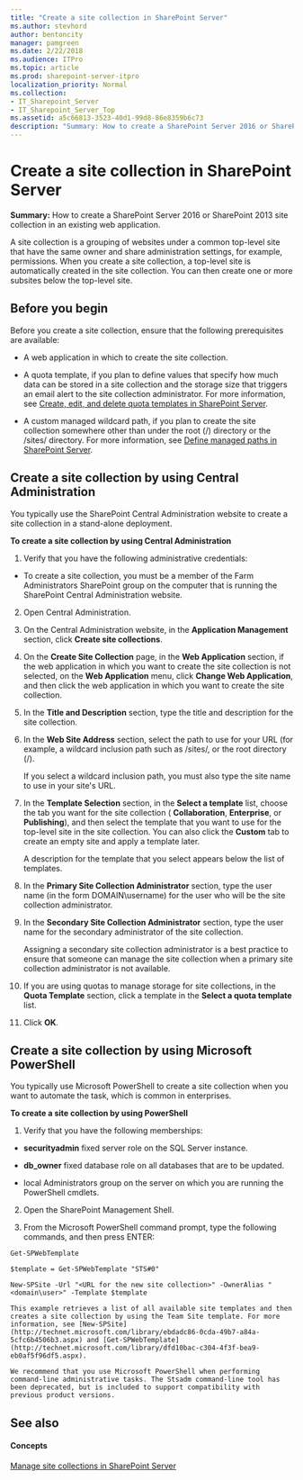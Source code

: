 ```yaml
---
title: "Create a site collection in SharePoint Server"
ms.author: stevhord
author: bentoncity
manager: pamgreen
ms.date: 2/22/2018
ms.audience: ITPro
ms.topic: article
ms.prod: sharepoint-server-itpro
localization_priority: Normal
ms.collection:
- IT_Sharepoint_Server
- IT_Sharepoint_Server_Top
ms.assetid: a5c66813-3523-40d1-99d8-86e8359b6c73
description: "Summary: How to create a SharePoint Server 2016 or SharePoint 2013 site collection in an existing web application."
---
```


# Create a site collection in SharePoint Server

 **Summary:** How to create a SharePoint Server 2016 or SharePoint 2013 site collection in an existing web application. 
  
A site collection is a grouping of websites under a common top-level site that have the same owner and share administration settings, for example, permissions. When you create a site collection, a top-level site is automatically created in the site collection. You can then create one or more subsites below the top-level site.
  
    
## Before you begin
<a name="begin"> </a>

Before you create a site collection, ensure that the following prerequisites are available:
  
- A web application in which to create the site collection.
    
- A quota template, if you plan to define values that specify how much data can be stored in a site collection and the storage size that triggers an email alert to the site collection administrator. For more information, see [Create, edit, and delete quota templates in SharePoint Server](create-edit-and-delete-quota-templates.md).
    
- A custom managed wildcard path, if you plan to create the site collection somewhere other than under the root (/) directory or the /sites/ directory. For more information, see [Define managed paths in SharePoint Server](../administration/define-managed-paths.md).
    
## Create a site collection by using Central Administration
<a name="section1"> </a>

You typically use the SharePoint Central Administration website to create a site collection in a stand-alone deployment.
  
 **To create a site collection by using Central Administration**
  
1. Verify that you have the following administrative credentials:
    
  - To create a site collection, you must be a member of the Farm Administrators SharePoint group on the computer that is running the SharePoint Central Administration website.
    
2. Open Central Administration.
    
3. On the Central Administration website, in the **Application Management** section, click **Create site collections**. 
    
4. On the **Create Site Collection** page, in the **Web Application** section, if the web application in which you want to create the site collection is not selected, on the **Web Application** menu, click **Change Web Application**, and then click the web application in which you want to create the site collection.
    
5. In the **Title and Description** section, type the title and description for the site collection. 
    
6. In the **Web Site Address** section, select the path to use for your URL (for example, a wildcard inclusion path such as /sites/, or the root directory (/). 
    
    If you select a wildcard inclusion path, you must also type the site name to use in your site's URL.
    
7. In the **Template Selection** section, in the **Select a template** list, choose the tab you want for the site collection ( **Collaboration**, **Enterprise**, or **Publishing**), and then select the template that you want to use for the top-level site in the site collection. You can also click the **Custom** tab to create an empty site and apply a template later. 
    
    A description for the template that you select appears below the list of templates.
    
8. In the **Primary Site Collection Administrator** section, type the user name (in the form DOMAIN\username) for the user who will be the site collection administrator. 
    
9. In the **Secondary Site Collection Administrator** section, type the user name for the secondary administrator of the site collection. 
    
    Assigning a secondary site collection administrator is a best practice to ensure that someone can manage the site collection when a primary site collection administrator is not available.
    
10. If you are using quotas to manage storage for site collections, in the **Quota Template** section, click a template in the **Select a quota template** list. 
    
11. Click **OK**.
    
## Create a site collection by using Microsoft PowerShell
<a name="section2"> </a>

You typically use Microsoft PowerShell to create a site collection when you want to automate the task, which is common in enterprises.
  
 **To create a site collection by using PowerShell**
  
1. Verify that you have the following memberships:
    
  - **securityadmin** fixed server role on the SQL Server instance. 
    
  - **db_owner** fixed database role on all databases that are to be updated. 
    
  - local Administrators group on the server on which you are running the PowerShell cmdlets.
    
2. Open the SharePoint Management Shell.
    
3. From the Microsoft PowerShell command prompt, type the following commands, and then press ENTER:
    
  ```
  Get-SPWebTemplate
  ```

  ```
  $template = Get-SPWebTemplate "STS#0"
  ```

  ```
  New-SPSite -Url "<URL for the new site collection>" -OwnerAlias "<domain\user>" -Template $template
  ```

    This example retrieves a list of all available site templates and then creates a site collection by using the Team Site template. For more information, see [New-SPSite](http://technet.microsoft.com/library/ebdadc86-0cda-49b7-a84a-5cfc6b4506b3.aspx) and [Get-SPWebTemplate](http://technet.microsoft.com/library/dfd10bac-c304-4f3f-bea9-eb0af5f96df5.aspx).
    
    We recommend that you use Microsoft PowerShell when performing command-line administrative tasks. The Stsadm command-line tool has been deprecated, but is included to support compatibility with previous product versions. 
    
## See also
<a name="section2"> </a>

#### Concepts

[Manage site collections in SharePoint Server](manage-site-collections.md)

